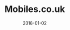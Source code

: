 ---
layout: site
title: "Mobiles.co.uk"
date: 2018-01-02
categories: [communication]
version: 1.5.11
major: 1
minor: 5
patch: 11
slug: mobiles-co-uk
link: https://www.mobiles.co.uk/
submitter: lpolepeddi
permalink: /sites/:slug
---